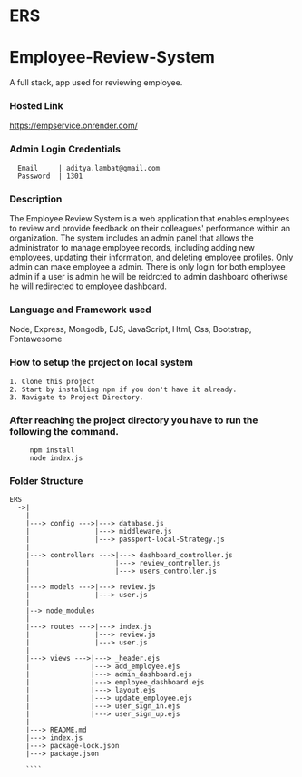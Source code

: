 # ERS
# Employee-Review-System
A full stack, app used for reviewing employee.

### Hosted Link 
https://empservice.onrender.com/

### Admin Login Credentials
````
  Email     | aditya.lambat@gmail.com
  Password  | 1301
````

### Description
The Employee Review System is a web application that enables employees to review and provide feedback on their colleagues' performance within an organization. The system includes an admin panel that allows the administrator to manage employee records, including adding new employees, updating their information, and deleting employee profiles.
Only admin can make employee a admin. There is only login for both employee admin if a user is admin he will be reidrcted to admin dashboard otheriwse he will redirected to employee dashboard.


### Language and Framework used

Node, Express, Mongodb, EJS, JavaScript, Html, Css, Bootstrap, Fontawesome

### How to setup the project on local system
  ````
  1. Clone this project
  2. Start by installing npm if you don't have it already.
  3. Navigate to Project Directory.
  ````

### After reaching the project directory you have to run the following the command.
   ```` 
        npm install 
        node index.js
   ````

### Folder Structure

```
ERS
  ->|
    |              
    |---> config --->|---> database.js
    |                |---> middleware.js
    |                |---> passport-local-Strategy.js
    |                  
    |---> controllers --->|---> dashboard_controller.js
    |                     |---> review_controller.js
    |                     |---> users_controller.js
    |
    |---> models --->|---> review.js
    |                |---> user.js
    |
    |--> node_modules
    |
    |---> routes --->|---> index.js
    |                |---> review.js
    |                |---> user.js
    |
    |---> views --->|---> _header.ejs
    |               |---> add_employee.ejs
    |               |---> admin_dashboard.ejs
    |               |---> employee_dashboard.ejs
    |               |---> layout.ejs
    |               |---> update_employee.ejs
    |               |---> user_sign_in.ejs
    |               |---> user_sign_up.ejs
    |
    |---> README.md
    |---> index.js
    |---> package-lock.json
    |---> package.json
 
    ````
